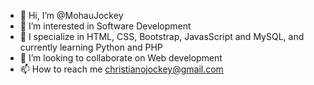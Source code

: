 - 👋 Hi, I’m @MohauJockey
- 👀 I’m interested in Software Development 
- 🌱 I specialize in HTML, CSS, Bootstrap, JavasScript and MySQL, and currently learning Python and PHP 
- 💞️ I’m looking to collaborate on Web development 
- 📫 How to reach me 
christianojockey@gmail.com 

<!---
Mpitjana/Mpitjana is a ✨ special ✨ repository because its `README.md` (this file) appears on your GitHub profile.
You can click the Preview link to take a look at your changes.
--->
